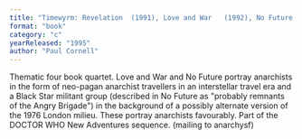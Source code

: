 ```yaml
---
title: "Timewyrm: Revelation  (1991), Love and War   (1992), No Future  (1994),    and Human Nature"
format: "book"
category: "c"
yearReleased: "1995"
author: "Paul Cornell"
---
```

Thematic four book quartet.  Love and War and No Future portray anarchists in the form of neo-pagan anarchist travellers in an interstellar travel era  and a Black Star militant group (described in No Future as "probably  remnants of the Angry Brigade") in the background of a possibly alternate version of the 1976 London milieu. These portray anarchists favourably. Part of the DOCTOR WHO New Adventures sequence. (mailing to anarchysf)
 